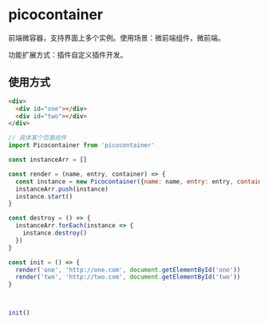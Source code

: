 # picocontainer
前端微容器，支持界面上多个实例。使用场景：微前端组件，微前端。


功能扩展方式：插件自定义插件开发。  

## 使用方式

```html
<div>
  <div id="one"></div>
  <div id="two"></div>
</div>
```

```js
// 具体某个页面组件
import Picocontainer from 'picocontainer'

const instanceArr = []

const render = (name, entry, container) => {
  const instance = new Picocontainer({name: name, entry: entry, container: container})
  instanceArr.push(instance)
  instance.start()
}

const destroy = () => {
  instanceArr.forEach(instance => {
    instance.destroy()
  })
}

const init = () => {
  render('one', 'http://one.com', document.getElementById('one'))
  render('two', 'http://two.com', document.getElementById('two'))
}



init()

```